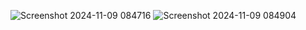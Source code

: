 ![Screenshot 2024-11-09 084716](https://github.com/user-attachments/assets/0c38e63e-5dfd-4aff-be98-7bff6b5d8535)
![Screenshot 2024-11-09 084904](https://github.com/user-attachments/assets/67de4d26-163b-4597-84d0-705638cd9bbf)
